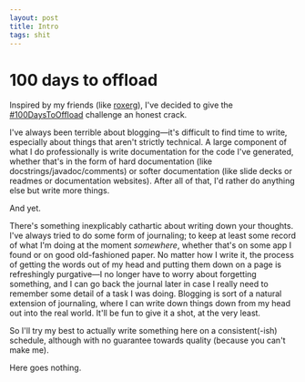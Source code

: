 ```yaml
---
layout: post
title: Intro
tags: shit
---
```


# 100 days to offload

Inspired by my friends (like [roxerg](https://roxerg.github.io)), I've decided
to give the [#100DaysToOffload](https://100daystooffload.com/) challenge an honest crack.

I've always been terrible about blogging—it's difficult to find time to write,
especially about things that aren't strictly technical. A large component of what
I do professionally is write documentation for the code I've generated, whether
that's in the form of hard documentation (like docstrings/javadoc/comments) or
softer documentation (like slide decks or readmes or documentation websites).
After all of that, I'd rather do anything else but write more things.

And yet.

There's something inexplicably cathartic about writing down your thoughts. I've
always tried to do some form of journaling; to keep at least some record of what
I'm doing at the moment *somewhere*, whether that's on some app I found or on
good old-fashioned paper. No matter how I write it, the process of getting the
words out of my head and putting  them down on a page is refreshingly purgative—I
no longer have to worry about forgetting something, and I can go back the journal
later in case I really need to remember some detail of a task I was doing.
Blogging is sort of a natural extension of journaling, where I can write down
things down from my head out into the real world. It'll be fun to give it a
shot, at the very least.

So I'll try my best to actually write something here on a consistent(-ish) schedule,
although with no guarantee towards quality (because you can't make me).

Here goes nothing.
